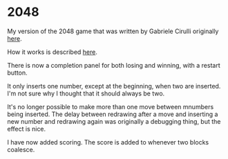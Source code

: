 # 2048

My version of the 2048 game that was written by Gabriele Cirulli originally
[here](https://gabrielecirulli.github.io/2048/).

How it works is described [here](<https://en.wikipedia.org/wiki/2048_(video_game)>).

There is now a completion panel for both losing and winning, with a restart button. 

It only inserts one number, except at the beginning, when two are inserted.
I'm not sure why I thought that it should always be two.

It's no longer possible to make more than one move between mnumbers being inserted.
The delay between redrawing after a move and inserting a new number and redrawing again 
was originally a debugging thing, but the effect is nice.

I have now added scoring. The score is added to whenever two blocks coalesce.
